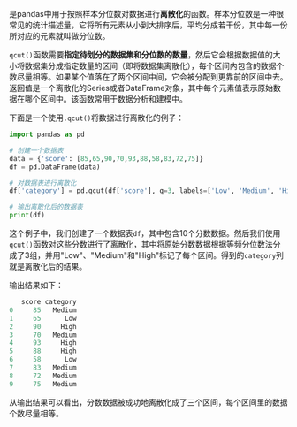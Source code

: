 是pandas中用于按照样本分位数对数据进行**离散化**的函数。样本分位数是一种很常见的统计描述量，它将所有元素从小到大排序后，平均分成若干份，其中每一份所对应的元素就叫做分位数。

`qcut()`函数需要**指定待划分的数据集和分位数的数量**，然后它会根据数据值的大小将数据集分成指定数量的区间（即将数据集离散化），每个区间内包含的数据个数尽量相等。如果某个值落在了两个区间中间，它会被分配到更靠前的区间中去。返回值是一个离散化的Series或者DataFrame对象，其中每个元素值表示原始数据在哪个区间中。该函数常用于数据分析和建模中。

下面是一个使用`.qcut()`将数据进行离散化的例子：

```python
import pandas as pd

# 创建一个数据表
data = {'score': [85,65,90,70,93,88,58,83,72,75]}
df = pd.DataFrame(data)

# 对数据表进行离散化
df['category'] = pd.qcut(df['score'], q=3, labels=['Low', 'Medium', 'High'])

# 输出离散化后的数据表
print(df)
```

这个例子中，我们创建了一个数据表`df`，其中包含10个分数数据。然后我们使用`qcut()`函数对这些分数进行了离散化，其中将原始分数数据根据等频分位数法分成了3组，并用"Low"、"Medium"和"High"标记了每个区间。得到的`category`列就是离散化后的结果。

输出结果如下：

```python
   score category
0     85   Medium
1     65      Low
2     90     High
3     70   Medium
4     93     High
5     88     High
6     58      Low
7     83   Medium
8     72   Medium
9     75   Medium
```

从输出结果可以看出，分数数据被成功地离散化成了三个区间，每个区间里的数据个数尽量相等。